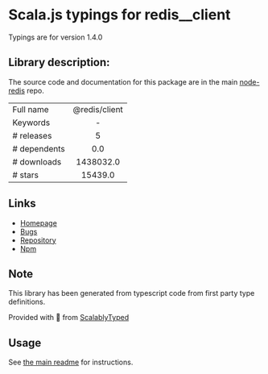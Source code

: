 
# Scala.js typings for redis__client

Typings are for version 1.4.0

## Library description:
The source code and documentation for this package are in the main [node-redis](https://github.com/redis/node-redis) repo.

|                    |                 |
| ------------------ | :-------------: |
| Full name          | @redis/client |
| Keywords           | - |
| # releases         | 5 |
| # dependents       | 0.0 |
| # downloads        | 1438032.0 |
| # stars            | 15439.0 |

## Links
- [Homepage](https://github.com/redis/node-redis/tree/master/packages/client)
- [Bugs](https://github.com/redis/node-redis/issues)
- [Repository](https://github.com/redis/node-redis)
- [Npm](https://www.npmjs.com/package/%40redis%2Fclient)
    


## Note
This library has been generated from typescript code from first party type definitions.

Provided with :purple_heart: from [ScalablyTyped](https://github.com/oyvindberg/ScalablyTyped)

## Usage
See [the main readme](../../readme.md) for instructions.


